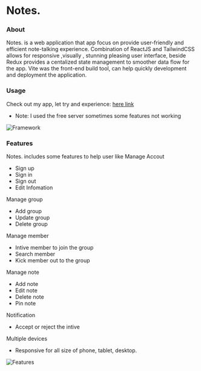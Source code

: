 # Notes.

### About

Notes. is a web application that app focus on provide user-friendly and efficient note-talking experience. Combination of ReactJS and TailwindCSS allows for responsive ,visually , stunning pleasing user interface, beside Redux provides a centalized state management to smoother data flow for the app. Vite was the front-end build tool, can help quickly development and deployment the application.

### Usage 

Check out my app, let try and experience: <a href="https://anoteproject.glitch.me">here link</a>
* Note: I used the free server sometimes some features not working

![Framework](https://user-images.githubusercontent.com/77260252/229301732-dc5aae98-1a92-4b2a-9db4-86e22df6a862.png)


### Features

Notes. includes some features to help user like
  Manage Accout 
  + Sign up
  + Sign in
  + Sign out
  + Edit Infomation
  
  Manage group
  + Add group 
  + Update group
  + Delete group
  
  Manage member
  + Intive member to join the group
  + Search member
  + Kick member out to the group
  
  Manage note 
  + Add note 
  + Edit note
  + Delete note
  + Pin note
  
  Notification 
  + Accept or reject the intive
  
  Multiple devices 
  + Responsive for all size of phone, tablet, desktop.
  
![Features](https://user-images.githubusercontent.com/77260252/229303385-9438785c-0fa5-4436-bdcf-3862662133f6.png)
